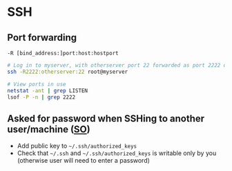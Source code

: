 # SSH

## Port forwarding

`-R [bind_address:]port:host:hostport`
```bash
# Log in to myserver, with otherserver port 22 forwarded as port 2222 on myserver (via your local machine)
ssh -R2222:otherserver:22 root@myserver

# View ports in use
netstat -ant | grep LISTEN
lsof -P -n | grep 2222
```

## Asked for password when SSHing to another user/machine ([SO](http://unix.stackexchange.com/a/36687/32390))

* Add public key to `~/.ssh/authorized_keys`
* Check that `~/.ssh` and `~/.ssh/authorized_keys` is writable only by you (otherwise user will need to enter a password)

